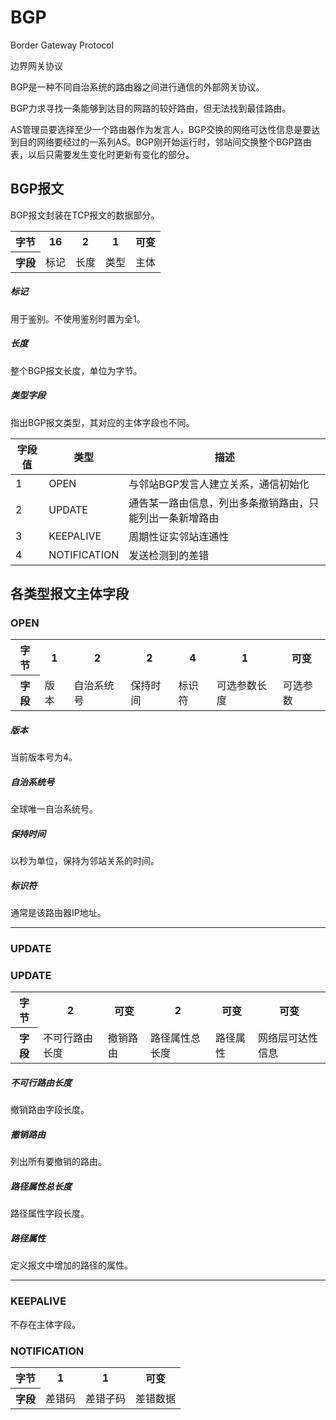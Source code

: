 # BGP

Border Gateway Protocol

边界网关协议

BGP是一种不同自治系统的路由器之间进行通信的外部网关协议。

BGP力求寻找一条能够到达目的网路的较好路由，但无法找到最佳路由。

AS管理员要选择至少一个路由器作为发言人，BGP交换的网络可达性信息是要达到目的网络要经过的一系列AS。BGP刚开始运行时，邻站间交换整个BGP路由表，以后只需要发生变化时更新有变化的部分。

## BGP报文

BGP报文封装在TCP报文的数据部分。

<table>
	<tr>
		<th>字节</th>
		<th>16</th>
		<th>2</th>
		<th>1</th>
		<th>可变</th>
	</tr>
	<tr>
		<th>字段</th>
		<td>标记</td>
		<td>长度</td>
		<td>类型</td>
		<td>主体</td>
	</tr>
	</tr>
</table>
	
##### 标记

用于鉴别。不使用鉴别时置为全1。

##### 长度

整个BGP报文长度，单位为字节。

##### 类型字段

指出BGP报文类型，其对应的主体字段也不同。

| 字段值 | 类型 | 描述 |
|---|---|---|
| 1 | OPEN | 与邻站BGP发言人建立关系，通信初始化 |
| 2 | UPDATE | 通告某一路由信息，列出多条撤销路由，只能列出一条新增路由 |
| 3 | KEEPALIVE | 周期性证实邻站连通性 |
| 4 | NOTIFICATION | 发送检测到的差错 |

## 各类型报文主体字段

### OPEN

<table>
	<tr>
		<th>字节</th>
		<th>1</th>
		<th>2</th>
		<th>2</th>
		<th>4</th>
		<th>1</th>
		<th>可变</th>
	</tr>
	<tr>
		<th>字段</th>
		<td>版本</td>
		<td>自治系统号</td>
		<td>保持时间</td>
		<td>标识符</td>
		<td>可选参数长度</td>
		<td>可选参数</td>
	</tr>
	</tr>
</table>

##### 版本

当前版本号为4。

##### 自治系统号

全球唯一自治系统号。

##### 保持时间

以秒为单位，保持为邻站关系的时间。

##### 标识符

通常是该路由器IP地址。

---

### UPDATE

<h3>UPDATE</h3>

<table>
	<tr>
		<th>字节</th>
		<th>2</th>
		<th>可变</th>
		<th>2</th>
		<th>可变</th>
		<th>可变</th>
	</tr>
	<tr>
		<th>字段</th>
		<td>不可行路由长度</td>
		<td>撤销路由</td>
		<td>路径属性总长度</td>
		<td>路径属性</td>
		<td>网络层可达性信息</td>
	</tr>
</table>

##### 不可行路由长度

撤销路由字段长度。

##### 撤销路由

列出所有要撤销的路由。

##### 路径属性总长度

路径属性字段长度。

##### 路径属性

定义报文中增加的路径的属性。

---

### KEEPALIVE

不存在主体字段。

### NOTIFICATION

<table>
	<tr>
		<th>字节</th>
		<th>1</th>
		<th>1</th>
		<th>可变</th>
	</tr>
	<tr>
		<th>字段</th>
		<td>差错码</td>
		<td>差错子码</td>
		<td>差错数据</td>
	</tr>
</table>
